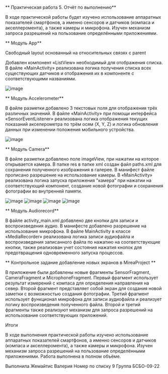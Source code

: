 **  Практическая работа 5. Отчёт по выполнению**

В ходе практической работы будет изучено использование аппаратных показателей смартфонов, а именно сенсоров и датчиков (компаса и акселлеромента), а также камеры и микрофона. Изучен механизм запроса разрешений на пользование определёнными приложениями.

**  Модуль App**

Свободный layout основанный на относительных связях с parent

Добавлен компонент «ListView» необходимый для отображения списка. В файле «MainActivity» реализована логика получения списка всех существующих датчиков и отображения их в компоненте с соответствующими названиями.

![image](https://github.com/user-attachments/assets/5400f2f2-b8de-4bda-b7b3-eb1e733d9df2)

**  Модуль Accelerometer**

В файле разметки добавлено 3 текстовых поля для отображения трёх различных значений. В файле «MainActivity» при помощи интерфейса «SensorEventListener» реализована логика отображения текущих показаний акселерометра по трём осям (X, Y, Z) и логика обновления данных при изменении положения мобильного устройства.

![image](https://github.com/user-attachments/assets/63326f1d-1dd8-4ad5-96c9-9233d3068cc5)

**  Модуль Camera**

В файле разметки добавлено поле imageView, при нажатии на которое открывается камера. В папке res в папке xml создан файл paths.xml для сохранения полученного изображения в галерее. В манифест файле прописано разрешение на использование камеры. В «MainActivity» реализована логика запуска приложения "камера" при нажатии на соответствующий компонент, создание новой фотографии и сохранения фотографии во внутренней памяти.

![image](https://github.com/user-attachments/assets/13829d20-9b3c-44df-b478-e693ca975840) ![image](https://github.com/user-attachments/assets/711a6656-e1a8-49a0-805b-c2b572a98de0)
![image](https://github.com/user-attachments/assets/a4a7fb31-e603-4796-9e4c-ce116b66a557) ![image](https://github.com/user-attachments/assets/51b8269a-1589-46c5-8ec6-5412985a5390)

**  Модуль Audiorecord**

В файле activity_main.xml добавлено две кнопки для записи и воспроизведения аудио. В манифестe добавлено разрешение на использование микрофона. В файле MainActivity в классе «MediaRecorder» реализована логика записи аудиофайла и воспроизведения записанного файла по нажатию на соответствующие кнопки, также реализован учет состояния нажатия кнопок для предотвращения одновременного запуска процессов.


**  Контрольное задание добавление новых экранов в MireaProject **

В приложение были добавлены новые фрагменты SensorFragment, CameraFragment и MicrophoneFragment. Первый фрагмент использует результат измерений с компаса для определения направления на север. Второй фрагмент представляет собой экран для создания новой заметки с возможностью создания фотографии. Третий фрагмент использует функционал микрофона для записи аудиофайла и реализует логику воспроизведения полученного файла. Второй и третий фрагменты также реализуют механизм для запроса разрешений на использование соответствующих приложений.

Итоги

В ходе выполнения практической работы изучено использование аппаратных показателей смартфонов, а именно сенсоров и датчиков (компаса и акселлеромента), а также камеры и микрофона. Изучен механизм запроса разрешений на пользование определёнными приложениями. Работа выполнена в полном объёме.

Выполнила Жемайтис Валерия
Номер по списку 9
Группа БСБО-09-22
